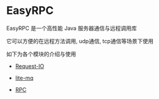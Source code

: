 # EasyRPC

EasyRPC 是一个高性能 Java 服务器通信与远程调用库

它可以方便的在远程方法调用, udp通信, tcp通信等场景下使用

如下为各个模块的介绍与使用

- [Request-IO](doc/request-io.md)

- [lite-mq](doc/lite-mq)

- [RPC](doc/rpc.md)